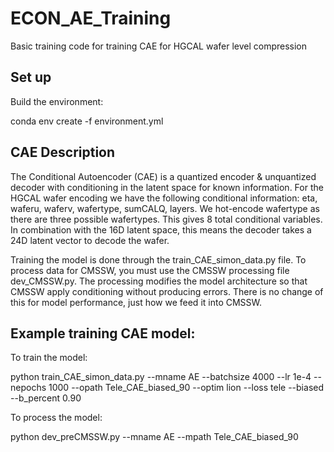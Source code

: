# ECON_AE_Training
Basic training code for training CAE for HGCAL wafer level compression


## Set up
Build the environment: 

conda env create -f environment.yml

## CAE Description

The Conditional Autoencoder (CAE) is a quantized encoder & unquantized decoder with conditioning in the latent space for known information. For the HGCAL wafer encoding we have the following conditional information: eta, waferu, waferv, wafertype, sumCALQ, layers. We hot-encode wafertype as there are three possible wafertypes. This gives 8 total conditional variables. In combination with the 16D latent space, this means the decoder takes a 24D latent vector to decode the wafer.


Training the model is done through the train_CAE_simon_data.py file. To process data for CMSSW, you must use the CMSSW processing file dev_CMSSW.py. The processing modifies the model architecture so that CMSSW apply conditioning without producing errors. There is no change of this for model performance, just how we feed it into CMSSW.  
 
## Example training CAE model:
To train the model:

python train_CAE_simon_data.py --mname AE  --batchsize 4000 --lr 1e-4 --nepochs 1000 --opath Tele_CAE_biased_90 --optim lion --loss tele --biased --b_percent 0.90


To process the model: 

python dev_preCMSSW.py --mname AE --mpath Tele_CAE_biased_90
